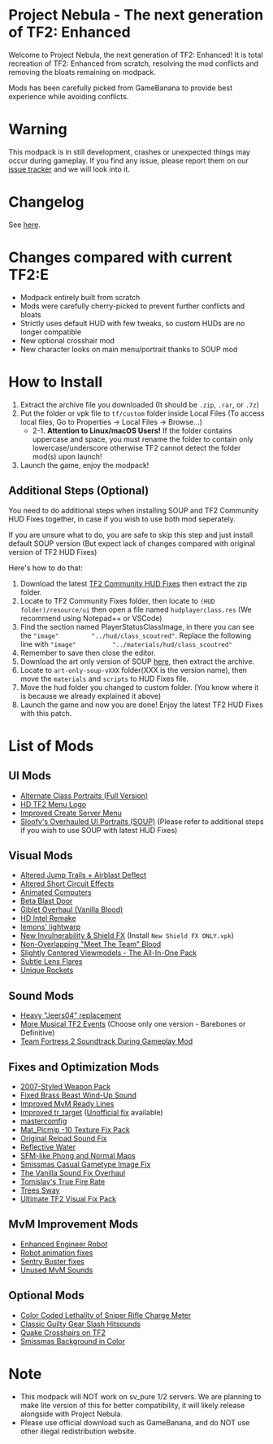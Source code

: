 # Project Nebula - The next generation of TF2: Enhanced
Welcome to Project Nebula, the next generation of TF2: Enhanced! It is total recreation of TF2: Enhanced from scratch, resolving the mod conflicts and removing the bloats remaining on modpack.

Mods has been carefully picked from GameBanana to provide best experience while avoiding conflicts.

# Warning
This modpack is in still development, crashes or unexpected things may occur during gameplay. If you find any issue, please report them on our [issue tracker](https://github.com/MysticMoonlight/EnhancedMod/issues) and we will look into it.

# Changelog
See [here](https://github.com/MysticMoonlight/EnhancedMod/blob/main/tf2e/CHANGELOG.md).

# Changes compared with current TF2:E
* Modpack entirely built from scratch
* Mods were carefully cherry-picked to prevent further conflicts and bloats
* Strictly uses default HUD with few tweaks, so custom HUDs are no longer compatible
* New optional crosshair mod
* New character looks on main menu/portrait thanks to SOUP mod

# How to Install
1. Extract the archive file you downloaded (It should be `.zip`, `.rar`, or `.7z`)
2. Put the folder or vpk file to `tf/custom` folder inside Local Files (To access local files, Go to Properties -> Local Files -> Browse...)
	* 2-1. **Attention to Linux/macOS Users!** If the folder contains uppercase and space, you must rename the folder to contain only lowercase/underscore otherwise TF2 cannot detect the folder mod(s) upon launch!
3. Launch the game, enjoy the modpack!

## Additional Steps (Optional)
You need to do additional steps when installing SOUP and TF2 Community HUD Fixes together, in case if you wish to use both mod seperately.

If you are unsure what to do, you are safe to skip this step and just install default SOUP version (But expect lack of changes compared with original version of TF2 HUD Fixes)

Here's how to do that:

1. Download the latest [TF2 Community HUD Fixes](https://gamebanana.com/mods/26450) then extract the zip folder.
2. Locate to TF2 Community Fixes folder, then locate to `(HUD folder)/resource/ui` then open a file named `hudplayerclass.res` (We recommend using Notepad++ or VSCode)
3. Find the section named PlayerStatusClassImage, in there you can see the `"image"			"../hud/class_scoutred"`. Replace the following line with `"image"			"../materials/hud/class_scoutred"`
4. Remember to save then close the editor.
5. Download the art only version of SOUP [here](https://gamebanana.com/mods/download/26400), then extract the archive.
6. Locate to `art-only-soup-vXXX` folder(XXX is the version name), then move the `materials` and `scripts` to HUD Fixes file.
7. Move the hud folder you changed to custom folder. (You know where it is because we already explained it above)
8. Launch the game and now you are done! Enjoy the latest TF2 HUD Fixes with this patch.

# List of Mods
## UI Mods
* [Alternate Class Portraits (Full Version)](https://gamebanana.com/mods/26024)
* [HD TF2 Menu Logo](https://gamebanana.com/mods/27061)
* [Improved Create Server Menu](https://gamebanana.com/mods/332109)
* [Sloofy's Overhauled UI Portraits (SOUP)](https://gamebanana.com/mods/26400) (Please refer to additional steps if you wish to use SOUP with latest HUD Fixes)

## Visual Mods
* [Altered Jump Trails + Airblast Deflect](https://gamebanana.com/mods/11896)
* [Altered Short Circuit Effects](https://gamebanana.com/mods/11900)
* [Animated Computers](https://gamebanana.com/mods/199838)
* [Beta Blast Door](https://gamebanana.com/mods/199779)
* [Giblet Overhaul (Vanilla Blood)](https://gamebanana.com/mods/205664)
* [HD Intel Remake](https://gamebanana.com/mods/199381)
* [lemons' lightwarp](https://gamebanana.com/mods/342651)
* [New Invulnerability & Shield FX](https://gamebanana.com/mods/197827) (Install `New Shield FX ONLY.vpk`)
* [Non-Overlapping "Meet The Team" Blood](https://gamebanana.com/mods/12372)
* [Slightly Centered Viewmodels - The All-In-One Pack](https://gamebanana.com/mods/205759)
* [Subtle Lens Flares](https://gamebanana.com/mods/11865)
* [Unique Rockets](https://gamebanana.com/mods/324446)

## Sound Mods
* [Heavy "Jeers04" replacement](https://gamebanana.com/sounds/50373)
* [More Musical TF2 Events](https://gamebanana.com/sounds/53978) (Choose only one version - Barebones or Definitive)
* [Team Fortress 2 Soundtrack During Gameplay Mod](https://gamebanana.com/mods/36634)

## Fixes and Optimization Mods
* [2007-Styled Weapon Pack](https://gamebanana.com/mods/198560)
* [Fixed Brass Beast Wind-Up Sound](https://gamebanana.com/sounds/44288)
* [Improved MvM Ready Lines](https://gamebanana.com/sounds/23729)
* [Improved tr_target](https://gamebanana.com/mods/74748) ([Unofficial fix](https://github.com/RoonMoonlight/Improved-tr_target-UnofficialFix/releases/latest) available)
* [mastercomfig](https://mastercomfig.com)
* [Mat_Picmip -10 Texture Fix Pack](https://gamebanana.com/mods/198036)
* [Original Reload Sound Fix](https://gamebanana.com/sounds/44136)
* [Reflective Water](https://gamebanana.com/mods/7560)
* [SFM-like Phong and Normal Maps](https://gamebanana.com/mods/198538)
* [Smissmas Casual Gametype Image Fix](https://gamebanana.com/mods/27036)
* [The Vanilla Sound Fix Overhaul](https://gamebanana.com/sounds/51208)
* [Tomislav's True Fire Rate](https://gamebanana.com/sounds/47174)
* [Trees Sway](https://gamebanana.com/mods/36719)
* [Ultimate TF2 Visual Fix Pack](https://github.com/agrastiOs/Ultimate-TF2-Visual-Fix-Pack)

## MvM Improvement Mods
* [Enhanced Engineer Robot](https://gamebanana.com/mods/340370)
* [Robot animation fixes](https://gamebanana.com/mods/206443)
* [Sentry Buster fixes](https://gamebanana.com/mods/205386)
* [Unused MvM Sounds](https://gamebanana.com/sounds/41860)

## Optional Mods
* [Color Coded Lethality of Sniper Rifle Charge Meter](https://gamebanana.com/mods/345919)
* [Classic Guilty Gear Slash Hitsounds](https://gamebanana.com/sounds/56790)
* [Quake Crosshairs on TF2](https://gamebanana.com/mods/12535)
* [Smissmas Background in Color](https://gamebanana.com/mods/25229)

# Note
* This modpack will NOT work on sv_pure 1/2 servers. We are planning to make lite version of this for better compatibility, it will likely release alongside with Project Nebula.
* Please use official download such as GameBanana, and do NOT use other illegal redistribution website.
